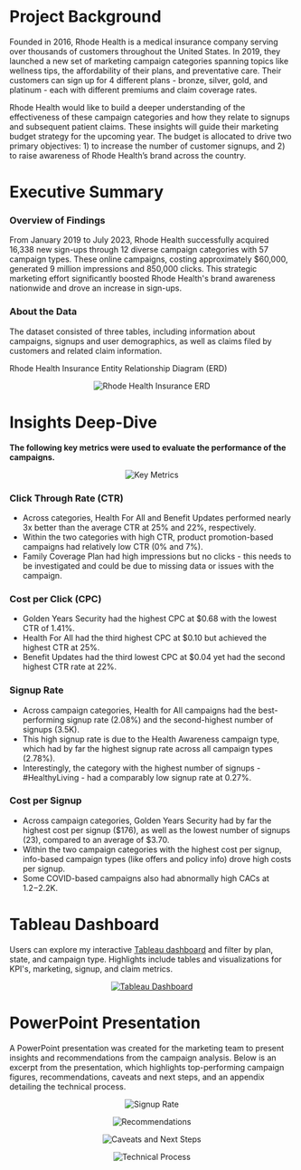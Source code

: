 # Project Background
Founded in 2016, Rhode Health is a medical insurance company serving over thousands of customers throughout the United States. In 2019, they launched a new set of marketing campaign categories spanning topics like wellness tips, the affordability of their plans, and preventative care. Their customers can sign up for 4 different plans - bronze, silver, gold, and platinum - each with different premiums and claim coverage rates.

Rhode Health would like to build a deeper understanding of the effectiveness of these campaign categories and how they relate to signups and subsequent patient claims. These insights will guide their marketing budget strategy for the upcoming year. The budget is allocated to drive two primary objectives: 1) to increase the number of customer signups, and 2) to raise awareness of Rhode Health’s brand across the country.

# Executive Summary
### Overview of Findings

From January 2019 to July 2023, Rhode Health successfully acquired 16,338 new sign-ups through 12 diverse campaign categories with 57 campaign types. These online campaigns, costing approximately $60,000, generated 9 million impressions and 850,000 clicks. This strategic marketing effort significantly boosted Rhode Health's brand awareness nationwide and drove an increase in sign-ups.

### About the Data
The dataset consisted of three tables, including information about campaigns, signups and user demographics, as well as claims filed by customers and related claim information.

Rhode Health Insurance Entity Relationship Diagram (ERD)
<p align ="center">
  <img src="https://github.com/jenncash29/Rhode-Health-Insurance-Project/blob/main/images/ERD.png" alt="Rhode Health Insurance ERD">
</p>


# Insights Deep-Dive
**The following key metrics were used to evaluate the performance of the campaigns.**

<p align ="center">
  <img src="https://github.com/jenncash29/Rhode-Health-Insurance-Project/blob/main/images/Key%20Metrics.png" alt="Key Metrics">
</p>

  
### Click Through Rate (CTR)
- Across categories, Health For All and Benefit Updates performed nearly 3x better than the average CTR at 25% and 22%, respectively.
- Within the two categories with high CTR, product promotion-based campaigns had relatively low CTR (0% and 7%).
- Family Coverage Plan had high impressions but no clicks - this needs to be investigated and could be due to missing data or issues with the campaign.

### Cost per Click (CPC)
- Golden Years Security had the highest CPC at $0.68 with the lowest CTR of 1.41%.
- Health For All had the third highest CPC at $0.10 but achieved the highest CTR at 25%.
- Benefit Updates had the third lowest CPC at $0.04 yet had the second highest CTR rate at 22%.
  
### Signup Rate
- Across campaign categories, Health for All campaigns had the best-performing signup rate (2.08%) and the second-highest number of signups (3.5K).
- This high signup rate is due to the Health Awareness campaign type, which had by far the highest signup rate across all campaign types (2.78%).
- Interestingly, the category with the highest number of signups - #HealthyLiving - had a comparably low signup rate at 0.27%.

### Cost per Signup
- Across campaign categories, Golden Years Security had by far the highest cost per signup ($176), as well as the lowest number of signups (23), compared to an average of $3.70.
- Within the two campaign categories with the highest cost per signup, info-based campaign types (like offers and policy info) drove high costs per signup.
- Some COVID-based campaigns also had abnormally high CACs at $1.2-$2.2K.

# Tableau Dashboard
Users can explore my interactive [Tableau dashboard](https://public.tableau.com/app/profile/jenncash29/viz/RhodeHealthCampaignCategoryDashboard/Dashboard1) and filter by plan, state, and campaign type. Highlights include tables and visualizations for KPI's, marketing, signup, and claim metrics. 
<div align="center">
  <a href="https://public.tableau.com/app/profile/jenncash29/viz/RhodeHealthCampaignCategoryDashboard/Dashboard1">
    <img src="https://github.com/jenncash29/Rhode-Health-Insurance-Project/blob/main/images/Tableau%20Campaign%20Performance%20Dashboard.png" alt="Tableau Dashboard">
  </a>
</div>

# PowerPoint Presentation
A PowerPoint presentation was created for the marketing team to present insights and recommendations from the campaign analysis. Below is an excerpt from the presentation, which highlights top-performing campaign figures, recommendations, caveats and next steps, and an appendix detailing the technical process.

<p align ="center">
  <img src="https://github.com/jenncash29/Rhode-Health-Insurance-Project/blob/main/images/Signup%20Rates%20Slide.png" alt="Signup Rate">
</p>

<p align ="center">
  <img src="https://github.com/jenncash29/Rhode-Health-Insurance-Project/blob/main/images/Key%20Recommendations%20Slide.png" alt="Recommendations">
</p>

<p align ="center">
  <img src="https://github.com/jenncash29/Rhode-Health-Insurance-Project/blob/main/images/Caveats%20and%20Next%20Steps%20Slide.png" alt="Caveats and Next Steps">
</p>

<p align ="center">
  <img src="https://github.com/jenncash29/Rhode-Health-Insurance-Project/blob/main/images/Technical%20Process%20Slide.png" alt="Technical Process">
</p>





